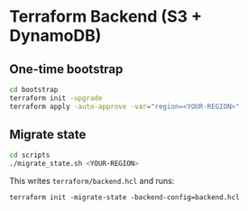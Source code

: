 # Terraform Backend (S3 + DynamoDB)

## One-time bootstrap
```bash
cd bootstrap
terraform init -upgrade
terraform apply -auto-approve -var="region=<YOUR-REGION>"
```

## Migrate state
```bash
cd scripts
./migrate_state.sh <YOUR-REGION>
```

This writes `terraform/backend.hcl` and runs:
```
terraform init -migrate-state -backend-config=backend.hcl
```
